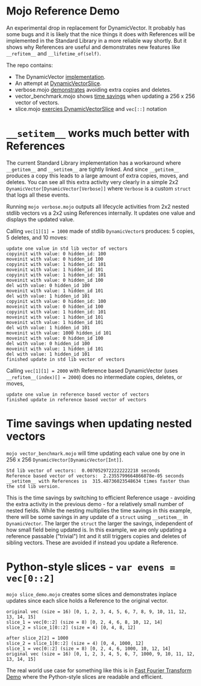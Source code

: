 # Mojo Reference Demo

An experimental drop in replacement for DynamicVector. It probably has some bugs and it is likely that the nice things it does with References will be implemented in the Standard Library in a more reliable way shortly. But it shows why References are useful and demonstrates new features like `__refitem__` and `__lifetime_of(self)`.

The repo contains:
- The DynamicVector [implementation](https://github.com/mikowals/dynamic_vector.mojo/blob/main/dynamic_vector.mojo#L4).
- An attempt at [DynamicVectorSlice](https://github.com/mikowals/dynamic_vector.mojo/blob/main/dynamic_vector.mojo#L98).
- verbose.mojo [demonstrates](https://github.com/mikowals/dynamic_vector.mojo/tree/main?tab=readme-ov-file#__setitem__-works-much-better-with-references) avoiding extra copies and deletes.
- vector_benchmark.mojo shows [time savings](https://github.com/mikowals/dynamic_vector.mojo/tree/main?tab=readme-ov-file#time-savings-when-updating-dynamicvectordynamicvectorint) when updating a 256 x 256 vector of vectors.
- slice.mojo [exercies DynamicVectorSlice](https://github.com/mikowals/dynamic_vector.mojo/tree/main?tab=readme-ov-file#python-style-slices---var-evens--vec02) and `vec[::]` notation

# `__setitem__` works much better with References

The current Standard Library implementation has a workaround where `__getitem__` and `__setitem__` are tightly linked. And since `__getitem__` produces a copy this leads to a large amount of extra copies, moves, and deletes. You can see all this extra activity very clearly in a simple 2x2 `DynamicVector[DynamicVector[Verbose]]` where `Verbose` is a custom `struct` that logs all these events.

Running `mojo verbose.mojo` outputs all lifecycle activities from 2x2 nested stdlib vectors vs a 2x2 using References internally. It updates one value and displays the updated value.

Calling `vec[1][1] = 1000` made of stdlib `DynamicVector`s produces: 5 copies, 5 deletes, and 10 moves:

```console
update one value in std lib vector of vectors
copyinit with value: 0 hidden_id: 100
moveinit with value: 0 hidden_id 100
copyinit with value: 1 hidden_id: 101
moveinit with value: 1 hidden_id 101
copyinit with value: 1 hidden_id: 101
moveinit with value: 0 hidden_id 100
del with value: 0 hidden_id 100
moveinit with value: 1 hidden_id 101
del with value: 1 hidden_id 101
copyinit with value: 0 hidden_id: 100
moveinit with value: 0 hidden_id 100
copyinit with value: 1 hidden_id: 101
moveinit with value: 1 hidden_id 101
moveinit with value: 1 hidden_id 101
del with value: 1 hidden_id 101
moveinit with value: 1000 hidden_id 101
moveinit with value: 0 hidden_id 100
del with value: 0 hidden_id 100
moveinit with value: 1 hidden_id 101
del with value: 1 hidden_id 101
finished update in std lib vector of vectors
```

Calling `vec[1][1] = 2000` with Reference based DynamicVector (uses `__refitem__(index)[] = 2000`) does no intermediate copies, deletes, or moves,

```console
update one value in reference based vector of vectors
finished update in reference based vector of vectors
```

# Time savings when updating nested vectors

`mojo vector_benchmark.mojo` will time updating each value one by one in 256 x 256 `DynamicVector[DynamicVector[Int]]`.

```console
Std lib vector of vectors:  0.0070529722222222218 seconds
Reference based vector of vectors:  2.2355799664866878e-05 seconds
__setitem__ with References is  315.48736023548634 times faster than the std lib version.
```

This is the time savings by switching to efficient Reference usage - avoiding the extra activity in the previous demo - for a relatively small number of nested fields. While the nesting multiplies the time savings in this example, there will be some savings in any update of a `struct` using `__setitem__` in `DynamicVector`. The larger the `struct` the larger the savings, independent of how small field being updated is. In this example, we are only updating a reference passable ("trivial") Int and it still triggers copies and deletes of sibling vectors. These are avoided if instead you update a Reference.



# Python-style slices - `var evens = vec[0::2]`

`mojo slice_demo.mojo` creates some slices and demonstrates inplace updates since each slice holds a Reference to the original vector.

```console
original vec (size = 16) [0, 1, 2, 3, 4, 5, 6, 7, 8, 9, 10, 11, 12, 13, 14, 15]
slice_1 = vec[0::2] (size = 8) [0, 2, 4, 6, 8, 10, 12, 14]
slice_2 = slice_1[0::2] (size = 4) [0, 4, 8, 12]

after slice_2[2] = 1000
slice_2 = slice_1[0::2] (size = 4) [0, 4, 1000, 12]
slice_1 = vec[0::2] (size = 8) [0, 2, 4, 6, 1000, 10, 12, 14]
original vec (size = 16) [0, 1, 2, 3, 4, 5, 6, 7, 1000, 9, 10, 11, 12, 13, 14, 15]
```

The real world use case for something like this is in [Fast Fourier Transform Demo](https://github.com/duckki/field-fft-mojo/blob/main/python/fft-python.py#L15) where the Python-style slices are readable and efficient.
